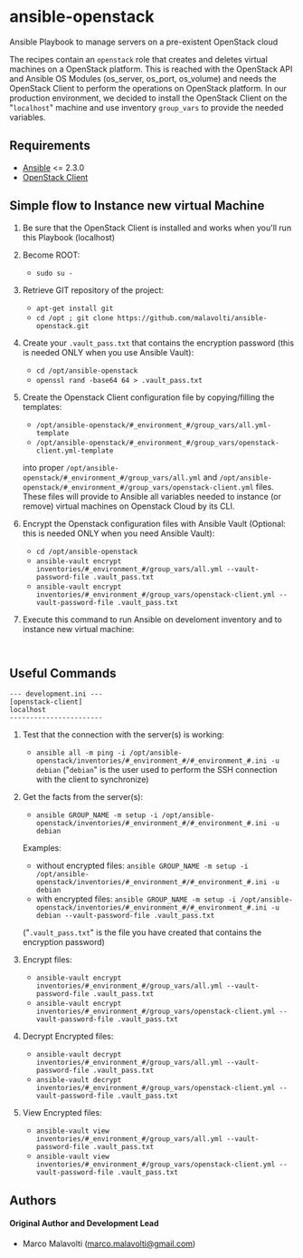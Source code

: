 # ansible-openstack
Ansible Playbook to manage servers on a pre-existent OpenStack cloud

The recipes contain an ```openstack``` role that creates and deletes virtual machines on a OpenStack platform.
This is reached with the OpenStack API and Ansible OS Modules (os_server, os_port, os_volume) and needs the OpenStack Client to perform the operations on OpenStack platform.
In our production environment, we decided to install the OpenStack Client on the "```localhost```" machine and use inventory ```group_vars``` to provide the needed variables.

## Requirements

* [Ansible](https://www.ansible.com/) <= 2.3.0
* [OpenStack Client](https://docs.openstack.org/user-guide/common/cli-install-openstack-command-line-clients.html)

## Simple flow to Instance new virtual Machine

1. Be sure that the OpenStack Client is installed and works when you'll run this Playbook (localhost)

2. Become ROOT:
   * ```sudo su -```

3. Retrieve GIT repository of the project:
   * ```apt-get install git```
   * ```cd /opt ; git clone https://github.com/malavolti/ansible-openstack.git```

4. Create your ```.vault_pass.txt``` that contains the encryption password (this is needed ONLY when you use Ansible Vault):
   * ```cd /opt/ansible-openstack```
   * ```openssl rand -base64 64 > .vault_pass.txt```

5. Create the Openstack Client configuration file by copying/filling the templates:
    * ```/opt/ansible-openstack/#_environment_#/group_vars/all.yml-template```
    * ```/opt/ansible-openstack/#_environment_#/group_vars/openstack-client.yml-template```

   into proper ```/opt/ansible-openstack/#_environment_#/group_vars/all.yml``` and ```/opt/ansible-openstack/#_environment_#/group_vars/openstack-client.yml``` files.
   These files will provide to Ansible all variables needed to instance (or remove) virtual machines on Openstack Cloud by its CLI.

6. Encrypt the Openstack configuration files with Ansible Vault (Optional: this is needed ONLY when you need Ansible Vault):
   * ```cd /opt/ansible-openstack```
   * ```ansible-vault encrypt inventories/#_environment_#/group_vars/all.yml --vault-password-file .vault_pass.txt```
   * ```ansible-vault encrypt inventories/#_environment_#/group_vars/openstack-client.yml --vault-password-file .vault_pass.txt```

7. Execute this command to run Ansible on develoment inventory and to instance new virtual machine:
    ```ansible-playbook site.yml -i inventories/development/development.ini --vault-password-file .vault_pass.txt


## Useful Commands

```
--- development.ini ---
[openstack-client]
localhost
-----------------------
```

1. Test that the connection with the server(s) is working:
   * ```ansible all -m ping -i /opt/ansible-openstack/inventories/#_environment_#/#_environment_#.ini -u debian```
   ("```debian```" is the user used to perform the SSH connection with the client to synchronize)

2. Get the facts from the server(s):
   * ```ansible GROUP_NAME -m setup -i /opt/ansible-openstack/inventories/#_environment_#/#_environment_#.ini -u debian```

   Examples:
      * without encrypted files:
         ```ansible GROUP_NAME -m setup -i /opt/ansible-openstack/inventories/#_environment_#/#_environment_#.ini -u debian```
      * with encrypted files:
         ```ansible GROUP_NAME -m setup -i /opt/ansible-openstack/inventories/#_environment_#/#_environment_#.ini -u debian --vault-password-file .vault_pass.txt```

   ("```.vault_pass.txt```" is the file you have created that contains the encryption password)

3. Encrypt files:
   * ```ansible-vault encrypt inventories/#_environment_#/group_vars/all.yml --vault-password-file .vault_pass.txt```
   * ```ansible-vault encrypt inventories/#_environment_#/group_vars/openstack-client.yml --vault-password-file .vault_pass.txt```

4. Decrypt Encrypted files:
   * ```ansible-vault decrypt inventories/#_environment_#/group_vars/all.yml --vault-password-file .vault_pass.txt```
   * ```ansible-vault decrypt inventories/#_environment_#/group_vars/openstack-client.yml --vault-password-file .vault_pass.txt```

5. View Encrypted files:
   * ```ansible-vault view inventories/#_environment_#/group_vars/all.yml --vault-password-file .vault_pass.txt```
   * ```ansible-vault view inventories/#_environment_#/group_vars/openstack-client.yml --vault-password-file .vault_pass.txt```

## Authors

#### Original Author and Development Lead

* Marco Malavolti (marco.malavolti@gmail.com)
